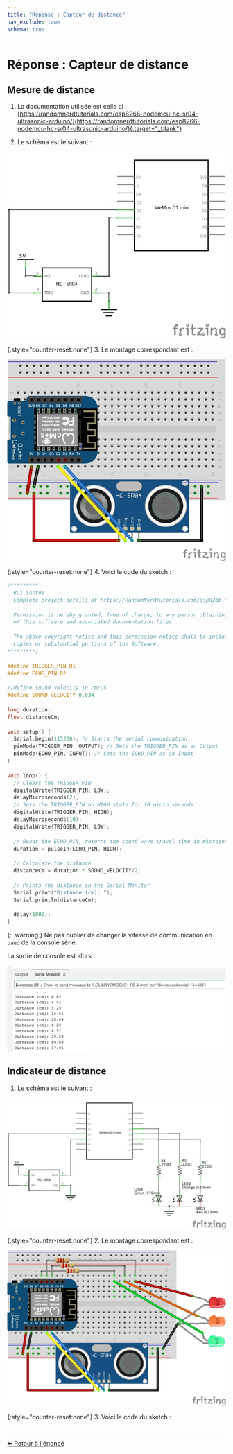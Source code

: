 ```yaml
---
title: "Réponse : Capteur de distance"
nav_exclude: true
schema: true
---
```


# Réponse : Capteur de distance

## Mesure de distance

1. La documentation utilisée est celle ci : [https://randomnerdtutorials.com/esp8266-nodemcu-hc-sr04-ultrasonic-arduino/](https://randomnerdtutorials.com/esp8266-nodemcu-hc-sr04-ultrasonic-arduino/){:target="_blank"}

2. Le schéma est le suivant :

![schéma](resources/tp8.1-schema.jpg)

{:style="counter-reset:none"}
3. Le montage correspondant est :

![montage](resources/tp8.1-montage.jpg)

{:style="counter-reset:none"}
4. Voici le code du sketch :

```c
/*********
  Rui Santos
  Complete project details at https://RandomNerdTutorials.com/esp8266-nodemcu-hc-sr04-ultrasonic-arduino/

  Permission is hereby granted, free of charge, to any person obtaining a copy
  of this software and associated documentation files.

  The above copyright notice and this permission notice shall be included in all
  copies or substantial portions of the Software.
*********/

#define TRIGGER_PIN D1
#define ECHO_PIN D2

//define sound velocity in cm/uS
#define SOUND_VELOCITY 0.034

long duration;
float distanceCm;

void setup() {
  Serial.begin(115200); // Starts the serial communication
  pinMode(TRIGGER_PIN, OUTPUT); // Sets the TRIGGER_PIN as an Output
  pinMode(ECHO_PIN, INPUT); // Sets the ECHO_PIN as an Input
}

void loop() {
  // Clears the TRIGGER_PIN
  digitalWrite(TRIGGER_PIN, LOW);
  delayMicroseconds(2);
  // Sets the TRIGGER_PIN on HIGH state for 10 micro seconds
  digitalWrite(TRIGGER_PIN, HIGH);
  delayMicroseconds(10);
  digitalWrite(TRIGGER_PIN, LOW);

  // Reads the ECHO_PIN, returns the sound wave travel time in microseconds
  duration = pulseIn(ECHO_PIN, HIGH);

  // Calculate the distance
  distanceCm = duration * SOUND_VELOCITY/2;

  // Prints the distance on the Serial Monitor
  Serial.print("Distance (cm): ");
  Serial.println(distanceCm);

  delay(1000);
}
```

{: .warning }
Ne pas oublier de changer la vitesse de communication en `baud` de la console série.

La sortie de console est alors :

![schema](resources/tp8.1-console.jpg)

## Indicateur de distance

1. Le schéma est le suivant :

![schéma](resources/tp8.2-schema.jpg)

{:style="counter-reset:none"}
2. Le montage correspondant est :

![montage](resources/tp8.2-montage.jpg)

{:style="counter-reset:none"}
3. Voici le code du sketch :

```c
```

----
[⬅️ Retour à l'énoncé](tp8.md)

